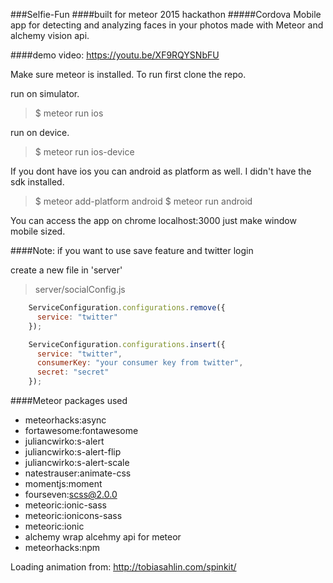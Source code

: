 ###Selfie-Fun
####built for meteor 2015 hackathon
#####Cordova Mobile app for detecting and analyzing faces in your photos made with Meteor and alchemy vision api.

####demo video: https://youtu.be/XF9RQYSNbFU

Make sure meteor is installed.
To run first clone the repo.

run on simulator.

>$ meteor run ios  

run on device.

>$ meteor run ios-device

If you dont have ios you can android as platform as well. I didn't have the sdk installed.

>$ meteor add-platform android
>$ meteor run android

You can access the app on chrome localhost:3000 just make window mobile sized.

####Note: if you want to use save feature and twitter login

create a new file in 'server' 

>server/socialConfig.js

```javascript
	ServiceConfiguration.configurations.remove({
	  service: "twitter"
	});

	ServiceConfiguration.configurations.insert({
	  service: "twitter",
	  consumerKey: "your consumer key from twitter",
	  secret: "secret"
	});
```

####Meteor packages used

* meteorhacks:async
* fortawesome:fontawesome
* juliancwirko:s-alert
* juliancwirko:s-alert-flip
* juliancwirko:s-alert-scale
* natestrauser:animate-css
* momentjs:moment
* fourseven:scss@2.0.0
* meteoric:ionic-sass
* meteoric:ionicons-sass
* meteoric:ionic
* alchemy   wrap alcehmy api for meteor
* meteorhacks:npm

Loading animation from: http://tobiasahlin.com/spinkit/



 
